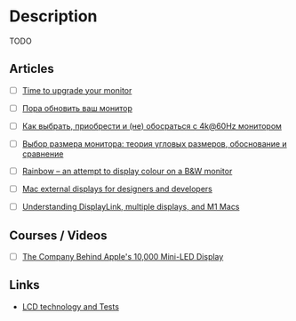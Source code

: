 # Description

TODO


## Articles

- [ ] [Time to upgrade your monitor](https://tonsky.me/blog/monitors/)
- [ ] [Пора обновить ваш монитор](https://habr.com/ru/post/508824/)
- [ ] [Как выбрать, приобрести и (не) обосраться с 4k@60Hz монитором](https://habr.com/ru/post/533748/)
- [ ] [Выбор размера монитора: теория угловых размеров, обоснование и сравнение](https://habr.com/ru/post/462403/)
- [ ] [Rainbow – an attempt to display colour on a B&W monitor](https://www.anfractuosity.com/projects/rainbow/)
- [ ] [Mac external displays for designers and developers](https://bjango.com/articles/macexternaldisplays/)
- [ ] [Understanding DisplayLink, multiple displays, and M1 Macs](https://danielcompton.net/2021/07/28/apple-m1-displaylink-multiple-display)


## Courses / Videos

- [ ] [The Company Behind Apple's 10,000 Mini-LED Display](https://youtu.be/_cm-w0XGZhs)


## Links

- [LCD technology and Tests](https://pikabu.ru/story/otlichnyiy_test_na_mertsanie_monitora_4769571)
